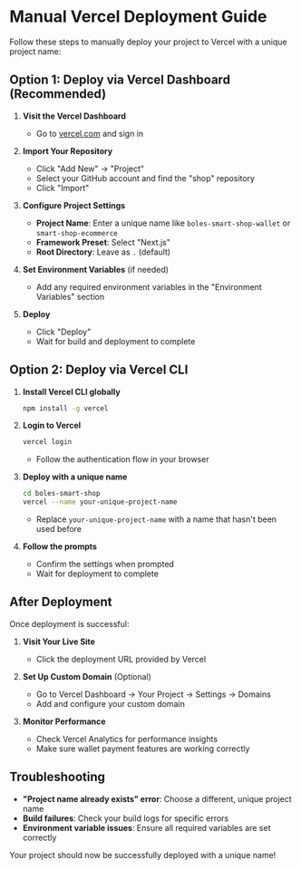 # Manual Vercel Deployment Guide

Follow these steps to manually deploy your project to Vercel with a unique project name:

## Option 1: Deploy via Vercel Dashboard (Recommended)

1. **Visit the Vercel Dashboard**
   - Go to [vercel.com](https://vercel.com/) and sign in

2. **Import Your Repository**
   - Click "Add New" → "Project"
   - Select your GitHub account and find the "shop" repository
   - Click "Import"

3. **Configure Project Settings**
   - **Project Name**: Enter a unique name like `boles-smart-shop-wallet` or `smart-shop-ecommerce`
   - **Framework Preset**: Select "Next.js"
   - **Root Directory**: Leave as `.` (default)

4. **Set Environment Variables** (if needed)
   - Add any required environment variables in the "Environment Variables" section

5. **Deploy**
   - Click "Deploy"
   - Wait for build and deployment to complete

## Option 2: Deploy via Vercel CLI

1. **Install Vercel CLI globally**
   ```bash
   npm install -g vercel
   ```

2. **Login to Vercel**
   ```bash
   vercel login
   ```
   - Follow the authentication flow in your browser

3. **Deploy with a unique name**
   ```bash
   cd boles-smart-shop
   vercel --name your-unique-project-name
   ```
   - Replace `your-unique-project-name` with a name that hasn't been used before

4. **Follow the prompts**
   - Confirm the settings when prompted
   - Wait for deployment to complete

## After Deployment

Once deployment is successful:

1. **Visit Your Live Site**
   - Click the deployment URL provided by Vercel

2. **Set Up Custom Domain** (Optional)
   - Go to Vercel Dashboard → Your Project → Settings → Domains
   - Add and configure your custom domain

3. **Monitor Performance**
   - Check Vercel Analytics for performance insights
   - Make sure wallet payment features are working correctly

## Troubleshooting

- **"Project name already exists" error**: Choose a different, unique project name
- **Build failures**: Check your build logs for specific errors
- **Environment variable issues**: Ensure all required variables are set correctly

Your project should now be successfully deployed with a unique name!
